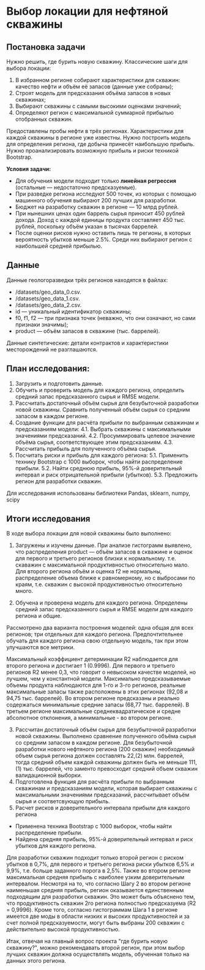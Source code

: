 # Выбор локации для нефтяной скважины

## Постановка задачи

Нужно решить, где бурить новую скважину.
Классические шаги для выбора локации:
1. В избранном регионе собирают характеристики для скважин: качество нефти и объём её запасов (данные уже собраны);
2. Строят модель для предсказания объёма запасов в новых скважинах;
3. Выбирают скважины с самыми высокими оценками значений;
4. Определяют регион с максимальной суммарной прибылью отобранных скважин.

Предоставлены пробы нефти в трёх регионах. Характеристики для каждой скважины в регионе уже известны. Нужно построить модель для определения региона, где добыча принесёт наибольшую прибыль. Нужно проанализировать возможную прибыль и риски техникой Bootstrap.

**Условия задачи:**
- Для обучения модели подходит только **линейная регрессия** (остальные — недостаточно предсказуемые).
- При разведке региона исследуют 500 точек, из которых с помощью машинного обучения выбирают 200 лучших для разработки.
- Бюджет на разработку скважин в регионе — 10 млрд рублей.
- При нынешних ценах один баррель сырья приносит 450 рублей дохода. Доход с каждой единицы продукта составляет 450 тыс. рублей, поскольку объём указан в тысячах баррелей.
- После оценки рисков нужно оставить лишь те регионы, в которых вероятность убытков меньше 2.5%. Среди них выбирают регион с наибольшей средней прибылью.

## Данные
Данные геологоразведки трёх регионов находятся в файлах:
* /datasets/geo_data_0.csv.
* /datasets/geo_data_1.csv. 
* /datasets/geo_data_2.csv. 
* id — уникальный идентификатор скважины;
* f0, f1, f2 — три признака точек (неважно, что они означают, но сами признаки значимы);
* product — объём запасов в скважине (тыс. баррелей).

Данные синтетические: детали контрактов и характеристики месторождений не разглашаются.

## План исследования:

1. Загрузить и подготовить данные. 
2. Обучить и проверить модель для каждого региона, определить средний запас предсказанного сырья и RMSE модели.
3. Рассчитать достаточный объём сырья для безубыточной разработки новой скважины. Сравнить полученный объём сырья со средним запасом в каждом регионе.
4. Создание функции для расчёта прибыли по выбранным скважинам и предсказаниям модели:
    4.1. Выбрать скважины с максимальными значениями предсказаний.
    4.2. Просуммировать целевое значение объёма сырья, соответствующее этим предсказаниям.
    4.3. Рассчитать прибыль для полученного объёма сырья.
5. Посчитать риски и прибыль для каждого региона:
    5.1. Применить технику Bootstrap с 1000 выборок, чтобы найти распределение прибыли.
    5.2. Найти среднюю прибыль, 95%-й доверительный интервал и риск отрицательной прибыли (убытков).
    5.3. Предложить регион для разработки скважин.

Для исследования использованы библиотеки Pandas, sklearn, numpy, scipy

## Итоги исследования 

В ходе выбора локации для новой скважины было выполнено:
1. Загружены и изучены данные. При анализе гистограмм выявлено, что распределения product — объём запасов в скважине и оценок для первого и третьего регионов близки к нормальному. т.е. скаважин с максимальной продуктивностью относительно мало. Для второго региона объём и оценка f2 не нормальны,  распределение объема ближе к равномерному, но с выбросами по краям, т.е. скважин с высокой продуктивностью относительно много. 

2. Обучена и проверена модель для каждого региона. Определены средний запас предсказанного сырья и RMSE модели для каждого региона и общие.

Рассмотрено два варианта построения моделей: одна общая для всех регионов; три отдельных для каждого региона. Предпочтительнее обучать для каждого региона свою отдельную модель, так при этом улучшаются все метрики.

Максимальный коэффициент детерминации R2 наблюдается для второго региона и  достигает 1 (0.9996). Для первого и третьего регионов R2 менее 0,3, что говорит о невысоком качестве моделей, но лучшем, чем у константной модели. 
Максимально предсказываемые объемы продукта наблюдаются для 1-го и 3-го регионов, реальные максимальные запасы также расположены в этих регионах (92,08 и 94,75 тыс. баррелей). Во втором регионе предсказаны и реально содержаться минимальные средние запасы (68,77 тыс. баррелей). В третьем регионе максимальные среднеквадратическое и средне абсолютное отклонения, а минимальные - во втором регионе.

3. Рассчитан достаточный объём сырья для безубыточной разработки новой скважины. Выполнено сравнение полученного объёма сырья со средним запасом в каждом регионе. Для безубыточной разработки нового нефтяного региона (200 скважин) необходимый объем сырья региона должен составлять 22,(2) млн. баррелей, тогда средний объем каждой скважины должен быть не меньше 111,(1) тыс. баррелей, что заменто превосходит средний объем скважин валидационной выборки.
4. Подготовлена функция для расчёта прибыли по выбранным скважинам и предсказаниям модели, которая выбирает скважины с максимальными значениями предсказаний, рассчитывает объём сырья и соответсвующую прибыль.
5. Расчет рисков и доверительного интервала прибыли для каждого региона
* Применена техника Bootstrap с 1000 выборок, чтобы найти распределение прибыли.
* Найдена средняя прибыль, 95%-й доверительный интервал и риск убытков для каждого региона.

Для разработки скважин подходит только второй регион с риском убытков в 0,7%, для первого и третьего региона риски убытков 6,5% и 9,9%, т.е. больше заданного порога в 2,5%. Также во втором регионе максимальная средняя прибыль с наиболее узким доверительным интервалом. Несмотря на то, что согласно Шагу 2 во втором регионе наименьшая средняя прибыль, регион оказывается единственным подходящим для разработки скважин. Это может быть объяснено тем, что продуктивность скважин 2го региона полностью предсказуема (R2 = 0,9996). Кроме того, согласно гистограммам Шага 1 в регионе имеется две моды в области низких и высоких продуктивностей и за счет полной предсказуемости, могут быть выбраны 200 скважин с действительно высокой продуктивностью.

Итак, отвечая на главный вопрос проекта "где бурить новую скважину?", можно рекомендавать второй регион, при этом выбор лучших скважин должна осуществлять модель, обученная только на данных этого региона.
